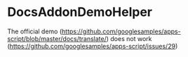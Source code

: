 # DocsAddonDemoHelper

The official demo (https://github.com/googlesamples/apps-script/blob/master/docs/translate/) does not work (https://github.com/googlesamples/apps-script/issues/29)
